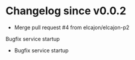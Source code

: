 # Changelog since v0.0.2
- Merge pull request #4 from elcajon/elcajon-p2

Bugfix service startup 
- Bugfix service startup 
